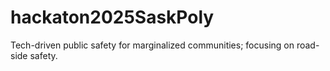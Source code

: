 # hackaton2025SaskPoly
Tech-driven public safety for marginalized communities; focusing on road-side safety.
